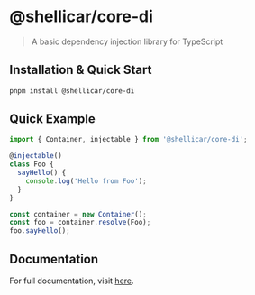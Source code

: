 # @shellicar/core-di

> A basic dependency injection library for TypeScript

## Installation & Quick Start

```sh
pnpm install @shellicar/core-di
```

## Quick Example

```typescript
import { Container, injectable } from '@shellicar/core-di';

@injectable()
class Foo {
  sayHello() {
    console.log('Hello from Foo');
  }
}

const container = new Container();
const foo = container.resolve(Foo);
foo.sayHello();
```

## Documentation

For full documentation, visit [here](https://github.com/shellicar/core-di).
